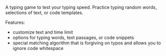 A typing game to test your typing speed. Practice typing random words, selections of text, or code templates.

Features:
- customize text and time limit
- options for typing words, text passages, or code snippets
- special matching algorithm that is forgiving on typos and allows you to ignore code whitespace